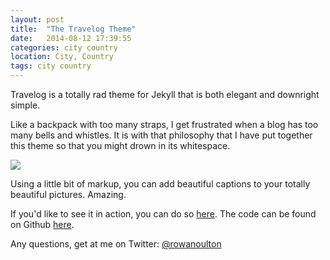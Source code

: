 ```yaml
---
layout: post
title:  "The Travelog Theme"
date:   2014-08-12 17:39:55
categories: city country
location: City, Country
tags: city country
---
```


Travelog is a totally rad theme for Jekyll that is both elegant and downright simple. 

Like a backpack with too many straps, I get frustrated when a blog has too many bells and whistles. It is with that philosophy that I have put together this theme so that you might drown in its whitespace.

<div class="post-image">
    <img src="http://placehold.it/885x500" />
    <p class="post-image-caption">Using a little bit of markup, you can add beautiful captions to your totally beautiful pictures. Amazing.</p>
</div>

If you'd like to see it in action, you can do so [here](https://travelog-theme.github.io/). The code can be found on Github [here](https://github.com/rowanoulton/travelog-theme).

Any questions, get at me on Twitter: [@rowanoulton](https://twitter.com/rowanoulton/)